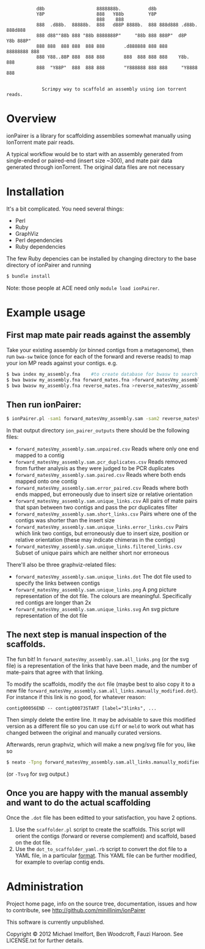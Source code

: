           
               d8b                   8888888b.          d8b                         
               Y8P                   888   Y88b         Y8P                         
                                     888    888                                     
               888  .d88b.  88888b.  888   d88P 8888b.  888 888d888 .d88b.  888d888      
               888 d88""88b 888 "88b 8888888P"     "88b 888 888P"  d8P  Y8b 888P"   
               888 888  888 888  888 888       .d888888 888 888    88888888 888     
               888 Y88..88P 888  888 888       888  888 888 888    Y8b.     888     
               888  "Y88P"  888  888 888       "Y888888 888 888     "Y8888  888     
                                                                                                        
           
                 Scrimpy way to scaffold an assembly using ion torrent reads.

# Overview

ionPairer is a library for scaffolding assemblies somewhat manually using IonTorrent mate pair reads.

A typical workflow would be to start with an assembly generated from single-ended or paired-end (insert size ~300),
and mate pair data generated through ionTorrent. The original data files are not necessary

# Installation

It's a bit complicated. You need several things:

* Perl
* Ruby
* GraphViz
* Perl dependencies
* Ruby dependencies

The few Ruby depencies can be installed by changing directory to the base directory
of ionPairer and running

```sh
$ bundle install
```
    
Note: those people at ACE need only ```module load ionPairer```. 

# Example usage

## First map mate pair reads against the assembly

Take your existing assembly (or binned contigs from a metagenome), then
run ```bwa-sw``` twice (once for each of the forward and reverse reads) to map your
ion MP reads against your contigs. e.g.

```sh
$ bwa index my_assembly.fna    #to create database for bwasw to search against
$ bwa bwasw my_assembly.fna forward_mates.fna >forward_matesVmy_assembly.sam
$ bwa bwasw my_assembly.fna reverse_mates.fna >reverse_matesVmy_assembly.sam
```

## Then run ionPairer:
```sh
$ ionPairer.pl -sam1 forward_matesVmy_assembly.sam -sam2 reverse_matesVmy_assembly.sam -w ion_pairer_outputs
```

In that output directory ```ion_pairer_outputs``` there should be the following files:

* ```forward_matesVmy_assembly.sam.unpaired.csv``` Reads where only one end mapped to a contig
* ```forward_matesVmy_assembly.sam.pcr_duplicates.csv``` Reads removed from further analysis as they were judged to be PCR duplicates
* ```forward_matesVmy_assembly.sam.paired.csv``` Reads where both ends mapped onto one contig
* ```forward_matesVmy_assembly.sam.error_paired.csv``` Reads where both ends mapped, but erroneously due to insert size or relative orientation
* ```forward_matesVmy_assembly.sam.unique_links.csv``` All pairs of mate pairs that span between two contigs and pass the pcr duplicates filter  
* ```forward_matesVmy_assembly.sam.short_links.csv``` Pairs where one of the contigs was shorter than the insert size
* ```forward_matesVmy_assembly.sam.unique_links.error_links.csv``` Pairs which link two contigs, but erroneously due to insert size, position or relative orientation (these may indicate chimeras in the contigs)
* ```forward_matesVmy_assembly.sam.unique_links.filtered_links.csv``` Subset of unique pairs which are neither short nor erroneous

There'll also be three graphviz-related files:

* ```forward_matesVmy_assembly.sam.unique_links.dot``` The dot file used to specify the links between contigs
* ```forward_matesVmy_assembly.sam.unique_links.png``` A png picture representation of the dot file. The colours are meaningful. Specifically red contigs are longer than 2x 
* ```forward_matesVmy_assembly.sam.unique_links.svg``` An svg picture representation of the dot file

## The next step is manual inspection of the scaffolds. 
The fun bit! In 
```forward_matesVmy_assembly.sam.all_links.png``` (or the svg file)
is a representation of the links that have been made, and the number of mate-pairs that 
agree with that linking.

To modify the scaffolds, modify the ```dot``` file (maybe best to also copy it to a new file ```forward_matesVmy_assembly.sam.all_links.manually_modified.dot```). For instance if this link is no good, for whatever reason:

```
contig00056END -- contig00073START [label="3links", ...
```
Then simply delete the entire line. It may be advisable to save this modified version as a different file so you can use ```diff``` or ```meld``` to work out what has changed between the original and manually curated versions.

Afterwards, rerun graphviz, which will make a new png/svg file for you, like so
```sh
$ neato -Tpng forward_matesVmy_assembly.sam.all_links.manually_modified.dot >forward_matesVmy_assembly.sam.all_links.manually_modified.png
```
(or ```-Tsvg``` for svg output.)

## Once you are happy with the manual assembly and want to do the actual scaffolding
Once the ```.dot``` file has been editted to your satisfaction, you have 2 options.

1. Use the ```scaffolder.pl``` script to create the scaffolds. This script will orient the contigs (forward or reverse complement) and scaffold, based on the dot file.
2. Use the ```dot_to_scaffolder_yaml.rb``` script to convert the dot file to a YAML file, in a particular [format](http://next.gs). This YAML file can be further modified, for example to overlap contig ends.


# Administration

Project home page, info on the source tree, documentation, issues and how to contribute, see http://github.com/minillinim/ionPairer

This software is currently unpublished.

Copyright © 2012 Michael Imelfort, Ben Woodcroft, Fauzi Haroon. See LICENSE.txt for further details.
